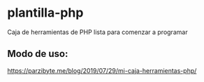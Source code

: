 # plantilla-php
 Caja de herramientas de PHP lista para comenzar a programar


## Modo de uso:

https://parzibyte.me/blog/2019/07/29/mi-caja-herramientas-php/
